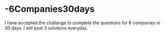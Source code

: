 # -6Companies30days
I have accepted the challange to complete the questions for 6 companies in 30 days.
I will post 3 solutions everyday.
